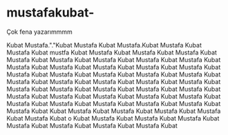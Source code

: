 # mustafakubat-
Çok fena yazarımmmm

Kubat Mustafa."."Kubat Mustafa 
Kubat Mustafa.Kubat Mustafa Kubat Mustafa Kubat mustfa 
Kubat Mustafa Kubat Mustafa Kubat Mustafa Kubat Mustafa Kubat Mustafa Kubat Mustafa Kubat Mustafa Kubat Mustafa Kubat Mustafa Kubat Mustafa Kubat Mustafa Kubat Mustafa Kubat Mustafa Kubat Mustafa Kubat Mustafa Kubat Mustafa Kubat Mustafa Kubat Mustafa Kubat Mustafa Kubat Mustafa Kubat Mustafa Kubat Mustafa Kubat Mustafa Kubat Mustafa Kubat Mustafa Kubat Mustafa Kubat Mustafa Kubat Mustafa Kubat Mustafa Kubat Mustafa Kubat Mustafa Kubat Mustafa Kubat Mustafa Kubat Mustafa Kubat Mustafa Kubat Mustafa Kubat Mustafa Kubat Mustafa Kubat Mustafa Kubat
Kubat Mustafa Kubat Mustafa Kubat Mustafa Kubat Mustafa Kubat Mustafa Kubat o
Kubat Mustafa Kubat Mustafa Kubat Mustafa Kubat Mustafa
Kubat Mustafa Kubat Mustafa Kubat Mustafa Kubat 
